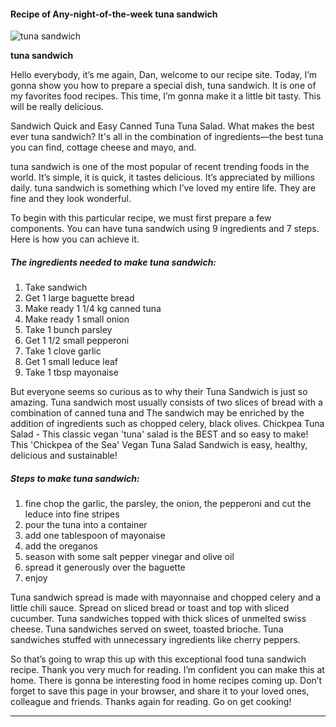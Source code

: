             

#### Recipe of Any-night-of-the-week tuna sandwich

![tuna sandwich](https://img-global.cpcdn.com/recipes/51850292/751x532cq70/tuna-sandwich-recipe-main-photo.jpg)

**tuna sandwich**

Hello everybody, it’s me again, Dan, welcome to our recipe site. Today, I’m gonna show you how to prepare a special dish, tuna sandwich. It is one of my favorites food recipes. This time, I’m gonna make it a little bit tasty. This will be really delicious.

Sandwich Quick and Easy Canned Tuna Tuna Salad. What makes the best ever tuna sandwich? It's all in the combination of ingredients—the best tuna you can find, cottage cheese and mayo, and.

tuna sandwich is one of the most popular of recent trending foods in the world. It’s simple, it is quick, it tastes delicious. It’s appreciated by millions daily. tuna sandwich is something which I’ve loved my entire life. They are fine and they look wonderful.

To begin with this particular recipe, we must first prepare a few components. You can have tuna sandwich using 9 ingredients and 7 steps. Here is how you can achieve it.

##### The ingredients needed to make tuna sandwich:

1.  Take sandwich
2.  Get 1 large baguette bread
3.  Make ready 1 1/4 kg canned tuna
4.  Make ready 1 small onion
5.  Take 1 bunch parsley
6.  Get 1 1/2 small pepperoni
7.  Take 1 clove garlic
8.  Get 1 small leduce leaf
9.  Take 1 tbsp mayonaise

But everyone seems so curious as to why their Tuna Sandwich is just so amazing. Tuna sandwich most usually consists of two slices of bread with a combination of canned tuna and The sandwich may be enriched by the addition of ingredients such as chopped celery, black olives. Chickpea Tuna Salad - This classic vegan 'tuna' salad is the BEST and so easy to make! This 'Chickpea of the Sea' Vegan Tuna Salad Sandwich is easy, healthy, delicious and sustainable!

##### Steps to make tuna sandwich:

1.  fine chop the garlic, the parsley, the onion, the pepperoni and cut the leduce into fine stripes
2.  pour the tuna into a container
3.  add one tablespoon of mayonaise
4.  add the oreganos
5.  season with some salt pepper vinegar and olive oil
6.  spread it generously over the baguette
7.  enjoy

Tuna sandwich spread is made with mayonnaise and chopped celery and a little chili sauce. Spread on sliced bread or toast and top with sliced cucumber. Tuna sandwiches topped with thick slices of unmelted swiss cheese. Tuna sandwiches served on sweet, toasted brioche. Tuna sandwiches stuffed with unnecessary ingredients like cherry peppers.

So that’s going to wrap this up with this exceptional food tuna sandwich recipe. Thank you very much for reading. I’m confident you can make this at home. There is gonna be interesting food in home recipes coming up. Don’t forget to save this page in your browser, and share it to your loved ones, colleague and friends. Thanks again for reading. Go on get cooking!

* * *
